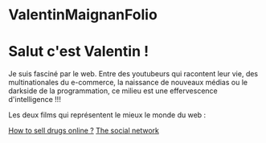 # ValentinMaignanFolio

<h1>
Salut c'est Valentin !
</h1>

<p>
Je suis fasciné par le web. Entre des youtubeurs qui racontent leur vie, des multinationales du e-commerce, la naissance de nouveaux médias ou le darkside de la programmation,  ce milieu est une effervescence d'intelligence !!!
</p>

<p>
Les deux films qui représentent le mieux le monde du web :
</p>

[How to sell drugs online ?](https://www.youtube.com/watch?v=3sxg1xXmd0I)
[The social network](https://www.youtube.com/watch?v=-kUJo_-Jvso)
